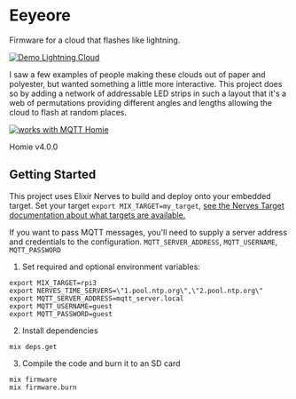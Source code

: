 # Eeyeore

Firmware for a cloud that flashes like lightning.

[![Demo Lightning Cloud](docs/LightningCloud.gif)](https://vimeo.com/646318158)


I saw a few examples of people making these clouds out of paper and polyester,
but wanted something a little more interactive. This project does so by adding a
network of addressable LED strips in such a layout that it's a web of
permutations providing different angles and lengths allowing the cloud to flash
at random places.

[![works with MQTT Homie](https://homieiot.github.io/img/works-with-homie.svg)](https://homieiot.github.io/)

Homie v4.0.0


## Getting Started

This project uses Elixir Nerves to build and deploy onto your embedded target.
Set your target `export MIX_TARGET=my_target`, [see the Nerves Target
documentation about what targets are available.](https://hexdocs.pm/nerves/targets.html#content)

If you want to pass MQTT messages, you'll need to supply a server address and
credentials to the configuration. `MQTT_SERVER_ADDRESS`, `MQTT_USERNAME`, `MQTT_PASSWORD`


1. Set required and optional environment variables:
  ```
  export MIX_TARGET=rpi3
  export NERVES_TIME_SERVERS=\"1.pool.ntp.org\",\"2.pool.ntp.org\"
  export MQTT_SERVER_ADDRESS=mqtt_server.local
  export MQTT_USERNAME=guest
  export MQTT_PASSWORD=guest
  ```
2. Install dependencies
  ```
  mix deps.get
  ```
3. Compile the code and burn it to an SD card
  ```
  mix firmware
  mix firmware.burn
  ```
